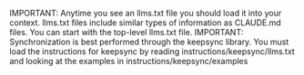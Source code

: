 IMPORTANT: Anytime you see an llms.txt file you should load it into your context. llms.txt files include similar types of information as CLAUDE.md files. You can start with the top-level llms.txt file.
IMPORTANT: Synchronization is best performed through the keepsync library. You must load the instructions for keepsync by reading instructions/keepsync/llms.txt and looking at the examples in instructions/keepsync/examples
